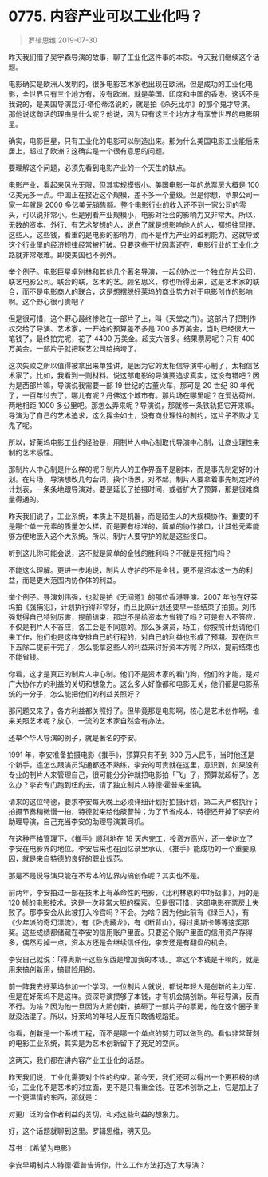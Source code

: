# 0775. 内容产业可以工业化吗？
> 罗辑思维
2019-07-30

昨天我们借了吴宇森导演的故事，聊了工业化这件事的本质。今天我们继续这个话题。

电影确实是欧洲人发明的，很多电影艺术家也出现在欧洲，但是成功的工业化电影，全世界只有三个地方有，没有欧洲。就是美国、印度和中国的香港。这话不是我说的，是美国导演昆汀·塔伦蒂洛说的，就是拍《杀死比尔》的那个鬼才导演。那他说这句话的理由是什么呢？他说，因为只有这三个地方才有享誉世界的电影明星。

确实，电影巨星，只有工业化的电影可以制造出来。那为什么美国电影工业能后来居上，超过了欧洲？这确实是一个很有意思的问题。

要理解这个问题，必须先看到电影产业的一个天生的缺点。

电影产业，看起来风光无限，但其实规模很小。美国电影一年的总票房大概是 100 亿美元多一点。中国正在接近这个规模，差不多一个量级。但是你想，苹果公司一家一年就是 2000 多亿美元销售额。整个电影行业的收入还不到一家公司的零头，可以说非常小。但是别看产业规模小，电影对社会的影响力又非常大。所以，无数的资本、外行、有艺术梦想的人，说白了就是想影响他人的人，都想往里挤。这些人，这些钱，看重的是电影的影响力，而不是作为产业的盈利能力。这就导致这个行业里的经济规律经常被打破。只要这些干扰因素还在，电影行业的工业化之路就非常艰难。即使美国也不例外。

举个例子。电影巨星卓别林和其他几个著名导演，一起创办过一个独立制片公司，联艺电影公司。联合的联，艺术的艺。顾名思义，你也听得出来，这是艺术家的联合，而不是电影商人的联合，这是想摆脱好莱坞的商业势力对于电影创作的影响啊。这个野心很可贵吧？

但是很可惜，这个野心最终惨败在一部片子上，叫《天堂之门》。这部片子把制作权交给了导演、艺术家，一开始的预算差不多是 700 多万美金，当时已经很大一笔钱了，最终拍完呢，花了 4400 万美金。超支六倍多。结果票房呢？只有 400 万美金。一部片子就把联艺公司给搞垮了。

这次失败之所以值得被拿出来单独讲，是因为它的太相信导演中心制了，太相信艺术家了。比如，我看到一则材料。说这部电影的导演要追求真实，这没有错吧？因为是西部片嘛，导演说我需要一部 19 世纪的古董火车，那可是 20 世纪 80 年代了，一百年过去了。哪儿有呢？丹佛这个城市有。那片场在哪里呢？在爱达荷州。两地相距 1000 多公里吧。那怎么弄来呢？导演说，那就修一条铁轨把它开来嘛。导演为了自己的艺术追求，这么挥金如土，没有商业理性的制约，这片子不败才见鬼了呢。

所以，好莱坞电影工业的经验是，用制片人中心制取代导演中心制，让商业理性来制约艺术感性。

那制片人中心制是什么样的呢？制片人的工作界面不是剧本，而是事先制定好的计划。在片场，导演想改几句台词，换个场景，对不起，制片人要拿着事先制定好的计划表，一条条地跟导演对。要是延长了拍摄时间，或者扩大了预算，那是很难商量得通的。

昨天我们说了，工业系统，本质上不是机器，而是陌生人的大规模协作。重要的不是哪个单一元素的质量怎么样，而是要有标准的，简单的协作接口，让其他元素能够方便地嵌入这个大系统。所以，制片人要守护的就是这些接口。

听到这儿你可能会说，这不就是简单的金钱的胜利吗？不就是死抠门吗？

不能这么理解。更进一步地说，制片人守护的不是金钱，更不是资本这一方的利益，而是更大范围内协作体的利益。

举个例子。导演刘伟强，也就是拍《无间道》的那位香港导演。2007 年他在好莱坞拍《强捕犯》，计划执行得非常好，而且比原计划还要早一些结束了拍摄。刘伟强觉得自己特别厉害，提前结束，那岂不是给资本方省钱了吗？可是有人不答应，不仅是制片人不答应，各工会是不同意的。那么多演员，场工，你按照计划请他们来工作，他们也是这样安排自己的行程的，对自己的利益也形成了预期。现在你三下五除二提前干完了，怎么能拿这些人的利益来讨好资本方呢？所以，提前结束也不能省钱。

你看，这才是真正的制片人中心制。他们不是资本家的看门狗，他们的才能，是对广大协作方的利益的关切和想象力。这么多人好像都和电影无关，他们都是电影系统的一分子，怎么能把他们的利益关照好？

那问题又来了，各方利益都关照好了。但毕竟那是电影啊，核心是艺术创作啊，谁来关照艺术呢？放心，一流的艺术家自然会有办法。

还举个华人导演的例子，就是著名的李安。

1991 年，李安准备拍摄电影《推手》，预算只有不到 300 万人民币，当时他还是个新手，连怎么跟演员沟通都还不熟练，李安的可贵就在这里，意识到，如果没有专业的制片人来管理自己，很可能分分钟就把电影拍「飞」了，预算就超标了。怎么办？李安专门跑到纽约去，请了独立制片人特德·霍普来坐镇。

请来的这位特德，要求李安每天晚上必须详细计划好拍摄计划，第二天严格执行；拍摄节奏稍微慢一拍，特德就来给他敲警钟；为了节省成本，特德还开掉了李安的助理导演，自己充当李安的助理导演兼司机。

在这种严格管理下，《推手》顺利地在 18 天内完工，投资方高兴，还一举树立了李安在电影界的地位。李安后来也在回忆录里承认，《推手》能成功的一个重要原因，就是来自特德的良好的职业规范。

那是不是说导演只能在不亏本的边界内搞创作呢？其实也不是。

前两年，李安拍过一部在技术上有革命性的电影，《比利林恩的中场战事》，用的是 120 帧的电影技术。这是一次非常大胆的探索。但是很可惜，这部电影在票房上失败了。那李安会从此被打入冷宫吗？不会。为啥？因为他此前有《绿巨人》，有《少年派的奇幻漂流》，有《卧虎藏龙》，有《断背山》，得过奥斯卡等等这奖那奖。这些成绩都储藏在李安的信用账户里面。只要这个账户里面的信用资产存得多，偶然亏掉一点，资本方还是会继续信任他，李安还是有翻盘的机会。

李安自己就说：「得奥斯卡这些东西是增加我的本钱。」拿这个本钱是干嘛的，就是用来搞创新用，搞冒险用的。

前一阵我去好莱坞参加一个学习。一位制片人就说，都说年轻人是创新的主力军，但是在好莱坞不是这样。资深导演攒够了本钱，才有机会搞创新。年轻导演，反而不行。为啥？因为他一旦因为大胆创新，搞砸了一部片子的票房，他在这个圈子里就没法混了。所以，好莱坞的年轻人反而只敢循规蹈矩。

你看，创新是一个系统工程，而不是哪一个单点的努力可以做到的。看似非常苛刻的电影工业系统，其实是为艺术创新留下了充足的空间。

这两天，我们都在讲内容产业工业化的话题。

昨天我们说，工业化需要对个性的约束。那今天，我们还可以得出一个更积极的结论，工业化不是艺术的对立面，更不是只看重金钱。在艺术创新之上，它是加上了一个更温情的东西，那就是：

对更广泛的合作者利益的关切，和对这些利益的想象力。

好，这个话题就聊到这里。罗辑思维，明天见。

荐书：《希望为电影》

李安早期制片人特德·霍普告诉你，什么工作方法打造了大导演？


